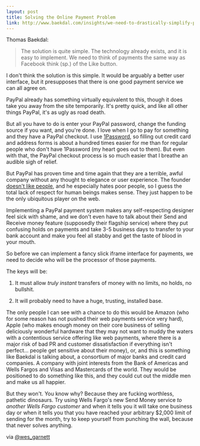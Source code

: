 ```yaml
---
layout: post
title: Solving the Online Payment Problem
link: http://www.baekdal.com/insights/we-need-to-drastically-simplify-payments-online/
---
```


Thomas Baekdal:

> The solution is quite simple. The technology already exists, and it is easy to implement. We need to think of payments the same way as Facebook think (sp.) of the Like button.

I don't think the solution is this simple. It would be arguably a better user interface, but it presupposes that there is one good payment service we can all agree on.

PayPal already has something virtually equivalent to this, though it does take you away from the site temporarily. It's pretty quick, and like all other things PayPal, it's as ugly as road death. 

But all you have to do is enter your PayPal password, change the funding source if you want, and you're done. I love when I go to pay for something and they have a PayPal checkout. I use [1Password](http://agilebits.com), so filling out credit card and address forms is about a hundred times easier for me than for regular people who don't have 1Password (my heart goes out to them). But even with that, the PayPal checkout process is so much easier that I breathe an audible sigh of relief.

But PayPal has proven time and time again that they are a terrible, awful company without any thought to elegance or user experience. The founder [doesn't like people](http://www.telegraph.co.uk/news/worldnews/northamerica/usa/8721536/Paypal-founder-invests-in-floating-island-utopia.html), and he especially hates poor people, so I guess the total lack of respect for human beings makes sense. They just happen to be the only ubiquitous player on the web.

Implementing a PayPal payment system makes any self-respecting designer feel sick with shame, and we don't even have to talk about their Send and Receive money feature (supposedly their flagship service) where they put confusing holds on payments and take 3-5 business days to transfer to your bank account and make you feel all stabby and get the taste of blood in your mouth.

So before we can implement a fancy slick iframe interface for payments, we need to decide who will be the processor of those payments.

The keys will be:

1. It must allow _truly instant_ transfers of money with no limits, no holds, no bullshit.

2. It will probably need to have a huge, trusting, installed base.

The only people I can see with a chance to do this would be Amazon (who for some reason has not pushed their web payments service very hard), Apple (who makes enough money on their core business of selling deliciously wonderful hardware that they may not want to muddy the waters with a contentious service offering like web payments, where there is a major risk of bad PR and customer dissatisfaction if everything isn't perfect... people get sensitive about their money), or, and this is something like Baekdal is talking about, a consortium of major banks and credit card companies. A company with joint interests from the Bank of Americas and Wells Fargos and Visas and Mastercards of the world. They would be positioned to do something like this, and they could cut out the middle men and make us all happier.

But they won't. You know why? Because they are fucking worthless, pathetic dinosaurs. Try using Wells Fargo's new Send Money service _to another Wells Fargo customer_ and when it tells you it will take one business day or when it tells you that you have reached your arbitrary $2,000 limit of sending for the month, try to keep yourself from punching the wall, because that never solves anything.

via [@wes_garnett](http://twitter.com/wes_garnett)